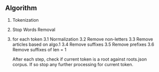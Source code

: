 ## Algorithm

1. Tokenization
2. Stop Words Removal


3. for each token
	3.1 Normalization
	3.2 Remove non-letters
	3.3 Remove articles based on algo.1
	3.4 Remove suffixes 
	3.5 Remove prefixes
	3.6 Remove suffixes of len = 1

	After each step, check if current token is a root against roots.json corpus. 
	If so stop any further processing for current token.